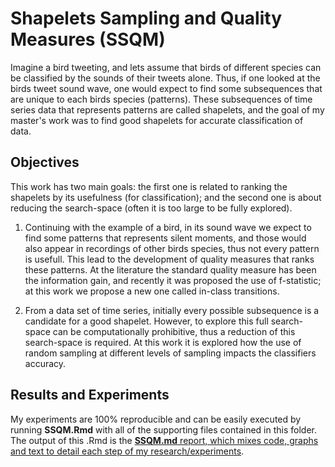 # Shapelets Sampling and Quality Measures (SSQM)

Imagine a bird tweeting, and lets assume that birds of different species can be classified by the sounds of their tweets alone.
Thus, if one looked at the birds tweet sound wave, one would expect to find some subsequences that are unique to each birds 
species (patterns). These subsequences of time series data that represents patterns are called shapelets, and the goal 
of my master's work was to find good shapelets for accurate classification of data.

## Objectives

This work has two main goals: the first one is related to ranking the shapelets by its usefulness (for classification); and the
second one is about reducing the search-space (often it is too large to be fully explored).

1. Continuing with the example of a bird, in its sound wave we expect to find some patterns that represents silent moments, 
and those would also appear in recordings of other birds species, thus not every pattern is usefull. This lead to the 
development of quality measures that ranks these patterns. At the literature the standard quality measure has been the 
information gain, and recently it was proposed the use of f-statistic; at this work we propose a new one called in-class 
transitions.

2. From a data set of time series, initially every possible subsequence is a candidate for a good shapelet. However, to explore this full search-space can be computationally prohibitive, thus a reduction of this search-space is required. At this work it is explored how the use of random sampling at different levels of sampling impacts the classifiers accuracy.

## Results and Experiments

My experiments are 100% reproducible and can be easily executed by running **SSQM.Rmd** with all of the supporting files contained in this folder. The output of this .Rmd is the [**SSQM.md** report, which mixes code, graphs and text to detail each step of my research/experiments](https://github.com/lucasschmidtc/SSQM/blob/master/SSQM.md).

